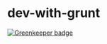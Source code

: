 # dev-with-grunt

[![Greenkeeper badge](https://badges.greenkeeper.io/ThisDaveHill/dev-with-grunt.svg?token=e9bdd99020aa5a710bd2a9acb22500bdfba065466c6c6fe83ec8514eb59c3704&ts=1547820709165)](https://greenkeeper.io/)